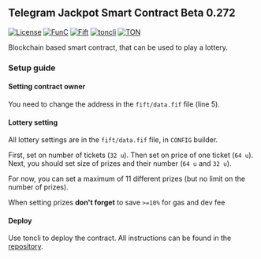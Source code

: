 ## Telegram Jackpot Smart Contract Beta 0.272

[![License](https://img.shields.io/badge/license-MIT-green)](https://opensource.org/licenses/MIT)
[![FunC](https://img.shields.io/badge/made%20with-FunC-brightgreen)](https://ton.org/docs/#/func)
[![Fift](https://img.shields.io/badge/made%20with-Fift-brightgreen)](https://newton-blockchain.github.io/docs/fiftbase.pdf)
[![toncli](https://img.shields.io/badge/for%20use%20with-toncli-green)](https://github.com/disintar/toncli)
[![TON](https://img.shields.io/badge/based%20on-TON-blue)](https://ton.org/)

Blockchain based smart contract, that can be used to play a lottery.

### Setup guide

#### Setting contract owner

You need to change the address in the `fift/data.fif` file (line 5).

#### Lottery setting

All lottery settings are in the `fift/data.fif` file, in `CONFIG` builder.

First, set on number of tickets (`32 u`). Then set on price of one ticket (`64 u`).
Next, you should set size of prizes and their number (`64 u` and `32 u`).

For now, you can set a maximum of 11 different prizes (but no limit on the number of prizes).

When setting prizes **don't forget** to save `>=10%` for gas and dev fee

#### Deploy

Use toncli to deploy the contract. All instructions can be found in the [repository](https://github.com/disintar/toncli).
